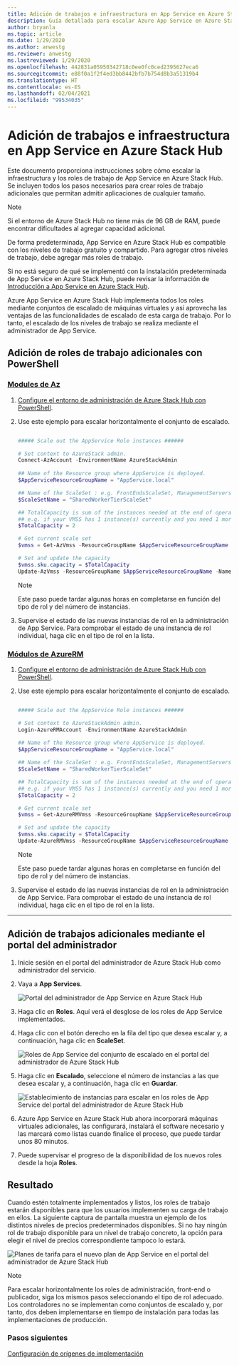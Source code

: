```yaml
---
title: Adición de trabajos e infraestructura en App Service en Azure Stack Hub
description: Guía detallada para escalar Azure App Service en Azure Stack Hub
author: bryanla
ms.topic: article
ms.date: 1/29/2020
ms.author: anwestg
ms.reviewer: anwestg
ms.lastreviewed: 1/29/2020
ms.openlocfilehash: 442831a05950342718c0ee0fc0ced2395627eca6
ms.sourcegitcommit: e88f0a1f2f4ed3bb8442bfb7b754d8b3a51319b4
ms.translationtype: HT
ms.contentlocale: es-ES
ms.lasthandoff: 02/04/2021
ms.locfileid: "99534035"
---
```

# <a name="add-workers-and-infrastructure-in-azure-app-service-on-azure-stack-hub"></a>Adición de trabajos e infraestructura en App Service en Azure Stack Hub

Este documento proporciona instrucciones sobre cómo escalar la infraestructura y los roles de trabajo de App Service en Azure Stack Hub. Se incluyen todos los pasos necesarios para crear roles de trabajo adicionales que permitan admitir aplicaciones de cualquier tamaño.

> [!NOTE]
> Si el entorno de Azure Stack Hub no tiene más de 96 GB de RAM, puede encontrar dificultades al agregar capacidad adicional.

De forma predeterminada, App Service en Azure Stack Hub es compatible con los niveles de trabajo gratuito y compartido. Para agregar otros niveles de trabajo, debe agregar más roles de trabajo.

Si no está seguro de qué se implementó con la instalación predeterminada de App Service en Azure Stack Hub, puede revisar la información de [Introducción a App Service en Azure Stack Hub](azure-stack-app-service-overview.md).

Azure App Service en Azure Stack Hub implementa todos los roles mediante conjuntos de escalado de máquinas virtuales y así aprovecha las ventajas de las funcionalidades de escalado de esta carga de trabajo. Por lo tanto, el escalado de los niveles de trabajo se realiza mediante el administrador de App Service.

## <a name="add-additional-workers-with-powershell"></a>Adición de roles de trabajo adicionales con PowerShell



### <a name="az-modules"></a>[Modules de Az](#tab/az)

1. [Configure el entorno de administración de Azure Stack Hub con PowerShell](azure-stack-powershell-configure-admin.md).

2. Use este ejemplo para escalar horizontalmente el conjunto de escalado.

    ```powershell
    
    ##### Scale out the AppService Role instances ######
    
    # Set context to AzureStack admin.
    Connect-AzAccount -EnvironmentName AzureStackAdmin
                                                    
    ## Name of the Resource group where AppService is deployed.
    $AppServiceResourceGroupName = "AppService.local"
    
    ## Name of the ScaleSet : e.g. FrontEndsScaleSet, ManagementServersScaleSet, PublishersScaleSet , LargeWorkerTierScaleSet,      MediumWorkerTierScaleSet, SmallWorkerTierScaleSet, SharedWorkerTierScaleSet
    $ScaleSetName = "SharedWorkerTierScaleSet"
    
    ## TotalCapacity is sum of the instances needed at the end of operation. 
    ## e.g. if your VMSS has 1 instance(s) currently and you need 1 more the TotalCapacity should be set to 2
    $TotalCapacity = 2  
    
    # Get current scale set
    $vmss = Get-AzVmss -ResourceGroupName $AppServiceResourceGroupName -VMScaleSetName $ScaleSetName
    
    # Set and update the capacity
    $vmss.sku.capacity = $TotalCapacity
    Update-AzVmss -ResourceGroupName $AppServiceResourceGroupName -Name $ScaleSetName -VirtualMachineScaleSet $vmss 
    ```    

    > [!NOTE]
    > Este paso puede tardar algunas horas en completarse en función del tipo de rol y del número de instancias.

3. Supervise el estado de las nuevas instancias de rol en la administración de App Service. Para comprobar el estado de una instancia de rol individual, haga clic en el tipo de rol en la lista.
### <a name="azurerm-modules"></a>[Módulos de AzureRM](#tab/azurerm)

1. [Configure el entorno de administración de Azure Stack Hub con PowerShell](azure-stack-powershell-configure-admin.md).

2. Use este ejemplo para escalar horizontalmente el conjunto de escalado.

    ```powershell
    
    ##### Scale out the AppService Role instances ######
    
    # Set context to AzureStackAdmin admin.
    Login-AzureRMAccount -EnvironmentName AzureStackAdmin
                                                    
    ## Name of the Resource group where AppService is deployed.
    $AppServiceResourceGroupName = "AppService.local"
    
    ## Name of the ScaleSet : e.g. FrontEndsScaleSet, ManagementServersScaleSet, PublishersScaleSet , LargeWorkerTierScaleSet,      MediumWorkerTierScaleSet, SmallWorkerTierScaleSet, SharedWorkerTierScaleSet
    $ScaleSetName = "SharedWorkerTierScaleSet"
    
    ## TotalCapacity is sum of the instances needed at the end of operation. 
    ## e.g. if your VMSS has 1 instance(s) currently and you need 1 more the TotalCapacity should be set to 2
    $TotalCapacity = 2  
    
    # Get current scale set
    $vmss = Get-AzureRMVmss -ResourceGroupName $AppServiceResourceGroupName -VMScaleSetName $ScaleSetName
    
    # Set and update the capacity
    $vmss.sku.capacity = $TotalCapacity
    Update-AzureRMVmss -ResourceGroupName $AppServiceResourceGroupName -Name $ScaleSetName -VirtualMachineScaleSet $vmss 
    ```   

    > [!NOTE]
    > Este paso puede tardar algunas horas en completarse en función del tipo de rol y del número de instancias.

3. Supervise el estado de las nuevas instancias de rol en la administración de App Service. Para comprobar el estado de una instancia de rol individual, haga clic en el tipo de rol en la lista.
---

## <a name="add-additional-workers-using-the-administrator-portal"></a>Adición de trabajos adicionales mediante el portal del administrador

1. Inicie sesión en el portal del administrador de Azure Stack Hub como administrador del servicio.

2. Vaya a **App Services**.

    ![Portal del administrador de App Service en Azure Stack Hub](media/azure-stack-app-service-add-worker-roles/image01.png)

3. Haga clic en **Roles**. Aquí verá el desglose de los roles de App Service implementados.

4. Haga clic con el botón derecho en la fila del tipo que desea escalar y, a continuación, haga clic en **ScaleSet**.

    ![Roles de App Service del conjunto de escalado en el portal del administrador de Azure Stack Hub](media/azure-stack-app-service-add-worker-roles/image02.png)

5. Haga clic en **Escalado**, seleccione el número de instancias a las que desea escalar y, a continuación, haga clic en **Guardar**.

    ![Establecimiento de instancias para escalar en los roles de App Service del portal del administrador de Azure Stack Hub](media/azure-stack-app-service-add-worker-roles/image03.png)

6. Azure App Service en Azure Stack Hub ahora incorporará máquinas virtuales adicionales, las configurará, instalará el software necesario y las marcará como listas cuando finalice el proceso, que puede tardar unos 80 minutos.

7. Puede supervisar el progreso de la disponibilidad de los nuevos roles desde la hoja **Roles**.

## <a name="result"></a>Resultado

Cuando estén totalmente implementados y listos, los roles de trabajo estarán disponibles para que los usuarios implementen su carga de trabajo en ellos. La siguiente captura de pantalla muestra un ejemplo de los distintos niveles de precios predeterminados disponibles. Si no hay ningún rol de trabajo disponible para un nivel de trabajo concreto, la opción para elegir el nivel de precios correspondiente tampoco lo estará.

![Planes de tarifa para el nuevo plan de App Service en el portal del administrador de Azure Stack Hub](media/azure-stack-app-service-add-worker-roles/image04.png)

>[!NOTE]
> Para escalar horizontalmente los roles de administración, front-end o publicador, siga los mismos pasos seleccionando el tipo de rol adecuado. Los controladores no se implementan como conjuntos de escalado y, por tanto, dos deben implementarse en tiempo de instalación para todas las implementaciones de producción.

### <a name="next-steps"></a>Pasos siguientes

[Configuración de orígenes de implementación](azure-stack-app-service-configure-deployment-sources.md)

